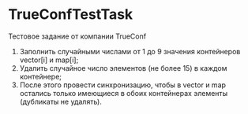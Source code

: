 # TrueConfTestTask
Тестовое задание от компании TrueConf
1. Заполнить случайными числами от 1 до 9 значения контейнеров vector[i] и map[i];
2. Удалить случайное число элементов (не более 15) в каждом контейнере;
3. После этого провести синхронизацию, чтобы в vector и map остались только имеющиеся в обоих контейнерах элементы (дубликаты не удалять).   


